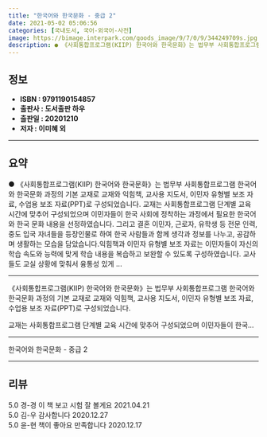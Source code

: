 ```yaml
---
title: "한국어와 한국문화 - 중급 2"
date: 2021-05-02 05:06:56
categories: [국내도서, 국어-외국어-사전]
image: https://bimage.interpark.com/goods_image/9/7/0/9/344249709s.jpg
description: ● 《사회통합프로그램(KIIP) 한국어와 한국문화》는 법무부 사회통합프로그램 한국어와 한국문화 과정의 기본 교재로 교재와 익힘책, 교사용 지도서, 이민자 유형별 보조 자료, 수업용 보조 자료(PPT)로 구성되었습니다. 교재는 사회통합프로그램 단계별 교육 시간에 맞추어 구성되었으며 이민
---
```


## **정보**

- **ISBN : 9791190154857**
- **출판사 : 도서출판 하우**
- **출판일 : 20201210**
- **저자 : 이미혜 외**

------



## **요약**

●  《사회통합프로그램(KIIP) 한국어와 한국문화》는 법무부 사회통합프로그램 한국어와 한국문화 과정의 기본 교재로 교재와 익힘책, 교사용 지도서, 이민자 유형별 보조 자료, 수업용 보조 자료(PPT)로 구성되었습니다. 교재는 사회통합프로그램 단계별 교육 시간에 맞추어 구성되었으며 이민자들이 한국 사회에 정착하는 과정에서 필요한 한국어와 한국 문화 내용을 선정하였습니다. 그리고 결혼 이민자, 근로자, 유학생 등 전문 인력, 중도 입국 자녀들을 등장인물로 하여 한국 사람들과 함께 생각과 정보를 나누고, 공감하며 생활하는 모습을 담았습니다.익힘책과 이민자 유형별 보조 자료는 이민자들이 자신의 학습 속도와 능력에 맞게 학습 내용을 복습하고 보완할 수 있도록 구성하였습니다. 교사들도 교실 상황에 맞춰서 융통성 있게 ...

------

《사회통합프로그램(KIIP) 한국어와 한국문화》는 법무부 사회통합프로그램 한국어와 한국문화 과정의 기본 교재로 교재와 익힘책, 교사용 지도서, 이민자 유형별 보조 자료, 수업용 보조 자료(PPT)로 구성되었습니다.

교재는 사회통합프로그램 단계별 교육 시간에 맞추어 구성되었으며 이민자들이 한국... 

------


한국어와 한국문화 - 중급 2 

------


## **리뷰** 

5.0 경-경 이 책 보고 시험 잘 볼게요 2021.04.21 <br/>5.0 김-우 감사합니다  2020.12.27 <br/>5.0 윤-현 책이 좋아요 만족합니다 2020.12.17 <br/>